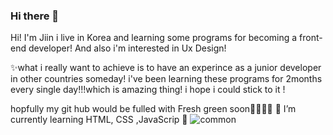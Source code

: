 ### Hi there 👋

<!--
**Jiin4475/Jiin4475** is a ✨ _special_ ✨ repository because its `README.md` (this file) appears on your GitHub profile.

Here are some ideas to get you started:-->

Hi! I'm Jiin i live in Korea and learning some programs for becoming a front-end developer!
And also i'm interested in Ux Design! 

✨what i really want to achieve is to have an experince as a junior developer in other countries someday! 
i've been learning these programs for 2months every single day!!!which is amazing thing! 
i hope i could stick to it !

hopfully my git hub would be fulled with Fresh green soon🌱🌱🌱🌱
🐣  I’m currently learning HTML, CSS ,JavaScrip 🐣
![common](https://github.com/Jiin4475/Jiin4475/assets/134131529/95d64734-e60e-4766-b271-e27507dcca31)
